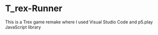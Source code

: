 # T_rex-Runner
This is a Trex game remake where I used Visual Studio Code and p5.play JavaScript library
